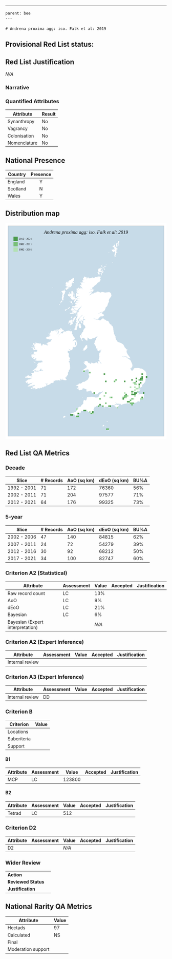 ---
    parent: bee
    ---

    # Andrena proxima agg: iso. Falk et al: 2019

## Provisional Red List status: 

## Red List Justification
*N/A*
### Narrative



### Quantified Attributes
|Attribute|Result|
|---|---|
|Synanthropy|No|
|Vagrancy|No|
|Colonisation|No|
|Nomenclature|No|




## National Presence
|Country|Presence
|---|:-:|
|England|Y|
|Scotland|N|
|Wales|Y|


## Distribution map
![](../map/9.svg)

## Red List QA Metrics
### Decade
| Slice | # Records | AoO (sq km) | dEoO (sq km) |BU%A |
|---|---|---|---|---|
|1992 - 2001|71|172|76360|56%|
|2002 - 2011|71|204|97577|71%|
|2012 - 2021|64|176|99325|73%|
### 5-year
| Slice | # Records | AoO (sq km) | dEoO (sq km) |BU%A |
|---|---|---|---|---|
|2002 - 2006|47|140|84815|62%|
|2007 - 2011|24|72|54279|39%|
|2012 - 2016|30|92|68212|50%|
|2017 - 2021|34|100|82747|60%|
### Criterion A2 (Statistical)
|Attribute|Assessment|Value|Accepted|Justification
|---|---|---|---|---|
|Raw record count|LC|13%|||
|AoO|LC|9%|||
|dEoO|LC|21%|||
|Bayesian|LC|6%|||
|Bayesian (Expert interpretation)||*N/A*|||
### Criterion A2 (Expert Inference)
|Attribute|Assessment|Value|Accepted|Justification
|---|---|---|---|---|
|Internal review|||||
### Criterion A3 (Expert Inference)
|Attribute|Assessment|Value|Accepted|Justification
|---|---|---|---|---|
|Internal review|DD||||
### Criterion B
|Criterion| Value|
|---|---|
|Locations||
|Subcriteria||
|Support||
#### B1
|Attribute|Assessment|Value|Accepted|Justification
|---|---|---|---|---|
|MCP|LC|123800|||
#### B2
|Attribute|Assessment|Value|Accepted|Justification
|---|---|---|---|---|
|Tetrad|LC|512|||
### Criterion D2
|Attribute|Assessment|Value|Accepted|Justification
|---|---|---|---|---|
|D2||*N/A*|||
### Wider Review
|  |  |
|---|---|
|**Action**||
|**Reviewed Status**||
|**Justification**||


## National Rarity QA Metrics
|Attribute|Value|
|---|---|
|Hectads|97|
|Calculated|NS|
|Final||
|Moderation support||


